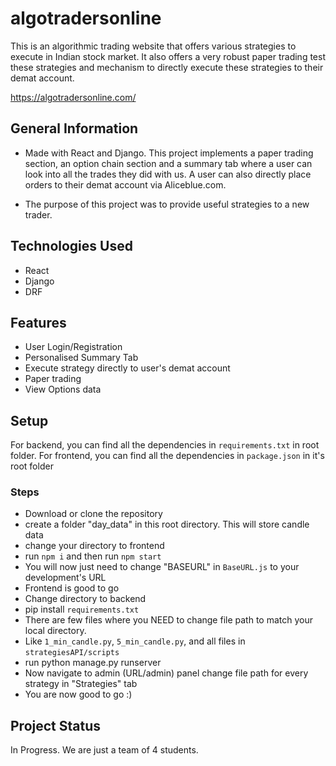 # algotradersonline
This is an algorithmic trading website that offers various strategies to execute in Indian stock market. It also offers a very robust paper trading test these strategies and mechanism to directly execute these strategies to their demat account.

https://algotradersonline.com/

## General Information
<ul>
<li>Made with React and Django. This project implements a paper trading section, an option chain section and a summary tab where a user can look into all the trades they did with us. A user can also directly place orders to their demat account via Aliceblue.com.</li>
</ul><ul>
<li>The purpose of this project was to provide useful strategies to a new trader.</li>
</ul>

## Technologies Used
<ul>
<li>React</li>
<li>Django</li>
<li>DRF</li>
</ul>

## Features
<ul>
<li>User Login/Registration</li>
<li>Personalised Summary Tab</li>
<li>Execute strategy directly to user's demat account</li>
<li>Paper trading</li>
<li>View Options data</li>
</ul>

## Setup
For backend, you can find all the dependencies in <code>requirements.txt</code> in root folder. For frontend, you can find all the dependencies in <code>package.json</code> in it's root folder

### Steps
<ul>
<li>Download or clone the repository</li>
<li>create a folder "day_data" in this root directory. This will store candle data</li>
<li>change your directory to frontend</li>
<li>run <code>npm i</code> and then run <code>npm start</code> </li>
<li>You will now just need to change "BASEURL" in <code>BaseURL.js</code> to your development's URL</li>
<li>Frontend is good to go</li>
<li>Change directory to backend</li>
<li>pip install <code>requirements.txt</code></li>
<li>There are few files where you NEED to change file path to match your local directory.</li>
<li>Like <code>1_min_candle.py</code>, <code>5_min_candle.py</code>, and all files in <code>strategiesAPI/scripts</code></li>
<li>run python manage.py runserver</li>
<li>Now navigate to admin (URL/admin) panel change file path for every strategy in "Strategies" tab</li>
<li>You are now good to go :)</li>
</ul>

## Project Status
In Progress. We are just a team of 4 students.
